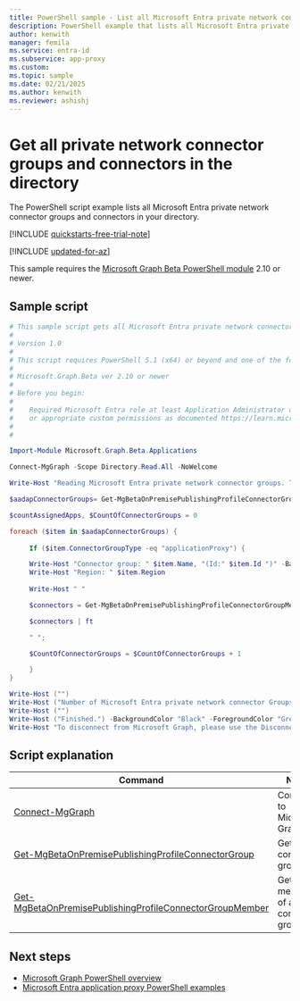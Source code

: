 ```yaml
---
title: PowerShell sample - List all Microsoft Entra private network connector groups
description: PowerShell example that lists all Microsoft Entra private network connector groups and connectors in your directory.
author: kenwith
manager: femila
ms.service: entra-id
ms.subservice: app-proxy
ms.custom: 
ms.topic: sample
ms.date: 02/21/2025
ms.author: kenwith
ms.reviewer: ashishj
---
```


# Get all private network connector groups and connectors in the directory

The PowerShell script example lists all Microsoft Entra private network connector groups and connectors in your directory.

[!INCLUDE [quickstarts-free-trial-note](~/includes/azure-docs-pr/quickstarts-free-trial-note.md)]

[!INCLUDE [updated-for-az](~/includes/azure-docs-pr/updated-for-az.md)]

This sample requires the [Microsoft Graph Beta PowerShell module](/powershell/microsoftgraph/installation) 2.10 or newer.

## Sample script

```powershell
# This sample script gets all Microsoft Entra private network connector groups with the included connectors.
#
# Version 1.0
#
# This script requires PowerShell 5.1 (x64) or beyond and one of the following modules:
#
# Microsoft.Graph.Beta ver 2.10 or newer
#
# Before you begin:
#    
#    Required Microsoft Entra role at least Application Administrator or Application Developer 
#    or appropriate custom permissions as documented https://learn.microsoft.com/azure/active-directory/roles/custom-enterprise-app-permissions
#
# 

Import-Module Microsoft.Graph.Beta.Applications

Connect-MgGraph -Scope Directory.Read.All -NoWelcome

Write-Host "Reading Microsoft Entra private network connector groups. This operation might take longer..." -BackgroundColor "Black" -ForegroundColor "Green"

$aadapConnectorGroups= Get-MgBetaOnPremisePublishingProfileConnectorGroup -OnPremisesPublishingProfileId "applicationProxy" -Top 100000 

$countAssignedApps, $CountOfConnectorGroups = 0

foreach ($item in $aadapConnectorGroups) {
   
     If ($item.ConnectorGroupType -eq "applicationProxy") {

     Write-Host "Connector group: " $item.Name, "(Id:" $item.Id ")" -BackgroundColor "Black" -ForegroundColor "White" 
     Write-Host "Region: " $item.Region
     
     Write-Host " "

     $connectors = Get-MgBetaOnPremisePublishingProfileConnectorGroupMember -ConnectorGroupId $item.Id -OnPremisesPublishingProfileId "applicationProxy" 

     $connectors | ft

     " ";

     $CountOfConnectorGroups = $CountOfConnectorGroups + 1

     }
}  

Write-Host ("")
Write-Host ("Number of Microsoft Entra private network connector Groups: $CountOfConnectorGroups")
Write-Host ("")
Write-Host ("Finished.") -BackgroundColor "Black" -ForegroundColor "Green"
Write-Host "To disconnect from Microsoft Graph, please use the Disconnect-MgGraph cmdlet."
```

## Script explanation

| Command | Notes |
|---|---|
|[Connect-MgGraph](/powershell/module/microsoft.graph.authentication/connect-mggraph)| Connects to Microsoft Graph |
|[Get-MgBetaOnPremisePublishingProfileConnectorGroup](/powershell/module/microsoft.graph.beta.applications/get-mgbetaonpremisepublishingprofileconnectorgroup)| Gets a connector group |
|[Get-MgBetaOnPremisePublishingProfileConnectorGroupMember](/powershell/module/microsoft.graph.beta.applications/get-mgbetaonpremisepublishingprofileconnectorgroupmember)|Gets the members of a connector group |

## Next steps

- [Microsoft Graph PowerShell overview](/powershell/microsoftgraph/overview)
- [Microsoft Entra application proxy PowerShell examples](../application-proxy-powershell-samples.md)
